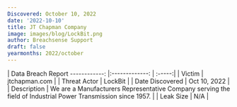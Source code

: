 ```yaml
---
Discovered: October 10, 2022
date: '2022-10-10'
title: JT Chapman Company
image: images/blog/LockBit.png
author: Breachsense Support
draft: false
yearmonths: 2022/october
---
```



| Data Breach Report
------------:     |:-------------:    | :-----:|
| Victim      | jtchapman.com      | 
| Threat Actor      | LockBit      | 
| Date Discovered      | Oct 10, 2022      | 
| Description      | We are a Manufacturers Representative Company serving the field of Industrial Power Transmission since 1957.      | 
| Leak Size      | N/A      | 

